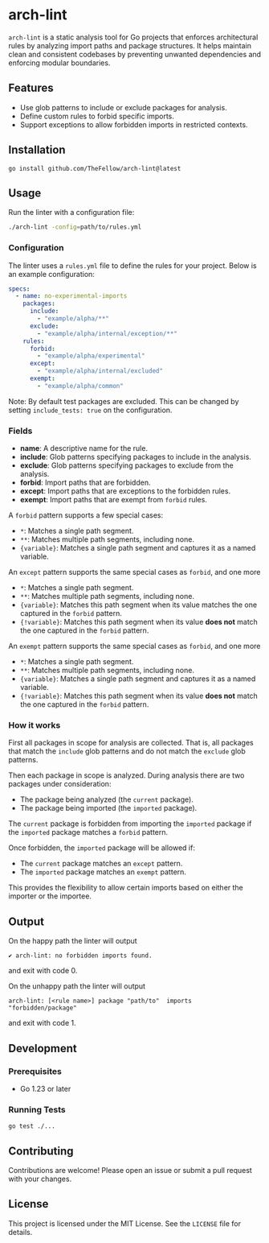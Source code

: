 # arch-lint

`arch-lint` is a static analysis tool for Go projects that enforces architectural rules by analyzing import paths and package structures.
It helps maintain clean and consistent codebases by preventing unwanted dependencies and enforcing modular boundaries.

## Features

- Use glob patterns to include or exclude packages for analysis.
- Define custom rules to forbid specific imports.
- Support exceptions to allow forbidden imports in restricted contexts.

## Installation

```
go install github.com/TheFellow/arch-lint@latest
```

## Usage

Run the linter with a configuration file:

```bash
./arch-lint -config=path/to/rules.yml
```

### Configuration

The linter uses a `rules.yml` file to define the rules for your project.
Below is an example configuration:

```yaml
specs:
  - name: no-experimental-imports
    packages:
      include:
        - "example/alpha/**"
      exclude:
        - "example/alpha/internal/exception/**"
    rules:
      forbid:
        - "example/alpha/experimental"
      except:
        - "example/alpha/internal/excluded"
      exempt:
        - "example/alpha/common"
```

Note: By default test packages are excluded. This can be changed by setting `include_tests: true` on the configuration.

### Fields

- **name**: A descriptive name for the rule.
- **include**: Glob patterns specifying packages to include in the analysis.
- **exclude**: Glob patterns specifying packages to exclude from the analysis.
- **forbid**: Import paths that are forbidden.
- **except**: Import paths that are exceptions to the forbidden rules.
- **exempt**: Import paths that are exempt from `forbid` rules.

A `forbid` pattern supports a few special cases:
- `*`: Matches a single path segment.
- `**`: Matches multiple path segments, including none.
- `{variable}`: Matches a single path segment and captures it as a named variable.

An `except` pattern supports the same special cases as `forbid`, and one more
- `*`: Matches a single path segment.
- `**`: Matches multiple path segments, including none.
- `{variable}`: Matches this path segment when its value matches the one captured in the `forbid` pattern.
- `{!variable}`: Matches this path segment when its value **does not** match the one captured in the `forbid` pattern.

An `exempt` pattern supports the same special cases as `forbid`, and one more
- `*`: Matches a single path segment.
- `**`: Matches multiple path segments, including none.
- `{variable}`: Matches a single path segment and captures it as a named variable.
- `{!variable}`: Matches this path segment when its value **does not** match the one captured in the `forbid` pattern.

### How it works

First all packages in scope for analysis are collected.
That is, all packages that match the `include` glob patterns and do not match the `exclude` glob patterns.

Then each package in scope is analyzed.
During analysis there are two packages under consideration:
- The package being analyzed (the `current` package).
- The package being imported (the `imported` package).

The `current` package is forbidden from importing the `imported` package
if the `imported` package matches a `forbid` pattern.

Once forbidden, the `imported` package will be allowed if:
- The `current` package matches an `except` pattern.
- The `imported` package matches an `exempt` pattern.

This provides the flexibility to allow certain imports based on either the importer or the importee.

## Output

On the happy path the linter will output
```
✔ arch-lint: no forbidden imports found.
```
and exit with code 0.

On the unhappy path the linter will output

```
arch-lint: [<rule name>] package "path/to"  imports "forbidden/package"
```

and exit with code 1.

## Development

### Prerequisites

- Go 1.23 or later

### Running Tests

```
go test ./...
```

## Contributing

Contributions are welcome! Please open an issue or submit a pull request with your changes.

## License

This project is licensed under the MIT License. See the `LICENSE` file for details.